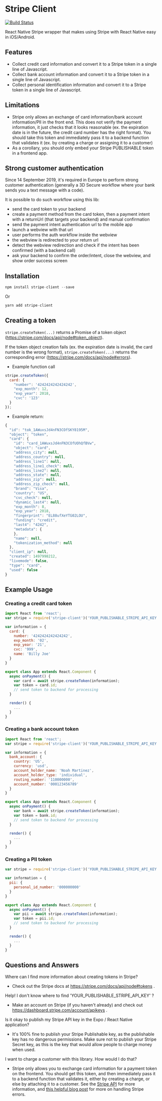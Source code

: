 # Stripe Client
[![Build Status](https://travis-ci.org/expo/stripe-expo.svg?branch=master)](https://travis-ci.org/expo/stripe-expo)

React Native Stripe wrapper that makes using Stripe with React Native easy in iOS/Android.

## Features

- Collect credit card information and convert it to a Stripe token in a single line of Javascript.
- Collect bank account information and convert it to a Stripe token in a single line of Javascript.
- Collect personal identification information and convert it to a Stripe token in a single line of Javascript.

## Limitations

- Stripe only allows an exchange of card information/bank account information/PII in the front end. This does not verify the payment information, it just checks that it looks reasonable (ex. the expiration date is in the future, the credit card number has the right format). You should take this token and immediately pass it to a backend function that validates it (ex. by creating a charge or assigning it to a customer)
- As a corollary, you should only embed your Stripe PUBLISHABLE token in a frontend app.

## Strong customer authentication

Since 14 September 2019, it's required in Europe to perform strong customer authentication (generally a 3D Secure workflow where your bank sends you a text message with a code). 

It is possible to do such workflow using this lib:
- send the card token to your backend
- create a payment method from the card token, then a payment intent with a returnUrl (that targets your backend) and manual confirmation
- send the payment intent authentication url to the mobile app
- launch a webview with that url
- user performs the auth workflow inside the webview
- the webview is redirected to your return url
- detect the webview redirection and check if the intent has been confirmed (with a backend call)
- ask your backend to confirm the order/intent, close the webview, and show order success screen

## Installation

```javascript
npm install stripe-client --save
```
Or
```javascript
yarn add stripe-client
```

## Creating a token

`stripe.createToken(...)` returns a Promise of a token object (https://stripe.com/docs/api/node#token_object).

If the token object creation fails (ex. the expiration date is invalid, the card number is the wrong format), `stripe.createToken(...)` returns the corresponding error (https://stripe.com/docs/api/node#errors).

- Example function call
```javascript
stripe.createToken({
  card: {
    "number": '4242424242424242',
    "exp_month": 12,
    "exp_year": 2018,
    "cvc": '123'
  }
});
```
- Example return:
```javascript
{
  "id": "tok_1AWuxsJd4nFN3COfSKY8195M",
  "object": "token",
  "card": {
    "id": "card_1AWuxsJd4nFN3COfUOhQfBVw",
    "object": "card",
    "address_city": null,
    "address_country": null,
    "address_line1": null,
    "address_line1_check": null,
    "address_line2": null,
    "address_state": null,
    "address_zip": null,
    "address_zip_check": null,
    "brand": "Visa",
    "country": "US",
    "cvc_check": null,
    "dynamic_last4": null,
    "exp_month": 8,
    "exp_year": 2018,
    "fingerprint": "EL88ufXeYTG02LOU",
    "funding": "credit",
    "last4": "4242",
    "metadata": {
    },
    "name": null,
    "tokenization_method": null
  },
  "client_ip": null,
  "created": 1497998212,
  "livemode": false,
  "type": "card",
  "used": false
}
```
## Example Usage

### Creating a credit card token
```javascript
import React from 'react';
var stripe = require('stripe-client')('YOUR_PUBLISHABLE_STRIPE_API_KEY');

var information = {
  card: {
    number: '4242424242424242',
    exp_month: '02',
    exp_year: '21',
    cvc: '999',
    name: 'Billy Joe'
  }
}

export class App extends React.Component {
  async onPayment() {
    var card = await stripe.createToken(information);
    var token = card.id;
    // send token to backend for processing
  }

  render() {
    ...
  }
}
```
### Creating a bank account token
```javascript
import React from 'react';
var stripe = require('stripe-client')('YOUR_PUBLISHABLE_STRIPE_API_KEY');

var information = {
  bank_account: {
    country: 'US',
    currency: 'usd',
    account_holder_name: 'Noah Martinez',
    account_holder_type: 'individual',
    routing_number: '110000000',
    account_number: '000123456789'
  }
}

export class App extends React.Component {
  async onPayment() {
    var bank = await stripe.createToken(information);
    var token = bank.id;
    // send token to backend for processing
  }

  render() {
    ...
  }
}
```
### Creating a PII token
```javascript
var stripe = require('stripe-client')('YOUR_PUBLISHABLE_STRIPE_API_KEY');

var information = {
  pii: {
    personal_id_number: '000000000'
  }
}

export class App extends React.Component {
  async onPayment() {
    var pii = await stripe.createToken(information);
    var token = pii.id;
    // send token to backend for processing
  }

  render() {
    ...
  }
}
```
## Questions and Answers

Where can I find more information about creating tokens in Stripe?
- Check out the Stripe docs at https://stripe.com/docs/api/node#tokens .

Help! I don't know where to find 'YOUR_PUBLISHABLE_STRIPE_API_KEY' ?
- Make an account on Stripe (if you haven't already) and check out https://dashboard.stripe.com/account/apikeys .

Is it okay to publish my Stripe API key in the Expo / React Native application?
- It's 100% fine to publish your Stripe Publishable key, as the publishable key has no dangerous permissions. Make sure not to publish your Stripe Secret key, as this is the key that would allow people to charge money when used.

I want to charge a customer with this library. How would I do that?
- Stripe only allows you to exchange card information for a payment token on the frontend. You should get this token, and then immediately pass it to a backend function that validates it, either by creating a charge, or else by attaching it to a customer. See the [Stripe API](https://stripe.com/docs/api) for more information, and [this helpful blog post](http://www.larryullman.com/2013/01/30/handling-stripe-errors/) for more on handling Stripe errors.
